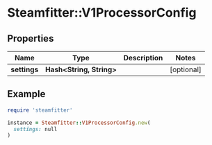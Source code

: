 # Steamfitter::V1ProcessorConfig

## Properties

| Name | Type | Description | Notes |
| ---- | ---- | ----------- | ----- |
| **settings** | **Hash&lt;String, String&gt;** |  | [optional] |

## Example

```ruby
require 'steamfitter'

instance = Steamfitter::V1ProcessorConfig.new(
  settings: null
)
```

